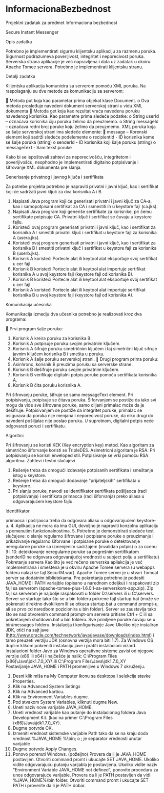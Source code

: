 # InformacionaBezbednost

Projektni zadatak za predmet
Informaciona bezbednost

Secure Instant Messenger

Opis zadatka

Potrebno je implementirati sigurnu klijentsku aplikaciju za razmenu poruka. Sigurnost podrazumeva
poverljivost, integritet i neporecivost poruka.
Serverska strana aplikacije je već napravljena i data uz zadatak u okviru Apache Tomee servera. Potrebno
je implementirati klijentsku stranu.

Detalji zadatka

Klijentska aplikacija komunicira sa serverom pomoću XML poruka. Na raspolaganju su dve metode za
komunikaciju sa serverom:

 Metoda put koja kao parametar prima objekat klase Document.
  o Ova metoda prosleđuje navedeni dokument serverskoj strani u vidu XML dokumenta
 Metoda get koja kao rezultat vraća navedenu poruku navedenog korisnika. Kao parametre prima sledeće podatke:
  o String userId – označava korisnika čiju poruku želimo da preuzmemo.
  o String messageId – označava redni broj poruke koju želimo da preuzmemo.
    XML poruka koja se šalje serverskoj strani ima sledeće elemente:
 message – Korenski element koji sadrži sledeće podelemente
   o recipientId - ID korisnika kome se šalje poruka (string)
   o senderId - ID korisnika koji šalje poruku (string)
   o messageText - Sam tekst poruke
   
Kako bi se ispoštovali zahtevi za neporecivošću, integritetom i poverljivošću, neophodno je implementirati digitalno potpisivanje i šifrovanje XML dokumenta pre slanja.

Generisanje privatnog i javnog ključa i sertifikata

Za potrebe projekta potrebno je napraviti privatni i javni ključ, kao i sertifikat koji će sadržati javni ključ za dva korisnika A i B.


1. Napisati Java program koji će generisati privatni i javni ključ za CA-a, kao i samopotpisani sertifikat za CA i ssmestiti ih u keystore fajl (ca.jks).
2. Napisati Java program koji generiše sertifikate za korisnike, pri čemu sertifikate potpisuje CA. Privatni ključ i sertifikat se čuvaju u keystore fajlu.
1. Koristeći ovaj program generisati privatni i javni ključ, kao i sertifikat za korisnika A I smestiti privatni ključ i sertifikat u keystore fajl za korisnika A (usera.jks).
2. Koristeći ovaj program generisati privatni i javni ključ, kao i sertifikat za korisnika B I smestiti privatni ključ i sertifikat u keystore fajl za korisnika B (userb.jks).
3. Korisnik A koristeći Portecle alat ili keytool alat eksportuje svoj sertifikat u cer fajl.
4. Korisnik B koristeći Portecle alat ili keytool alat importuje sertifikat korisnika A u svoj keystore fajl (keystore fajl od korisnika B).
5. Korisnik B koristeći Portecle alat ili keytool alat eksportuje svoj sertifikat u cer fajl.
6. Korisnik A koristeći Portecle alat ili keytool alat importuje sertifikat korisnika B u svoj
  keystore fajl (keystore fajl od korisnika A).

Komunikacija učesnika

Komunikacija izmedju dva učesnika potrebno je realizovati kroz dva programa:

 Prvi program šalje poruku:
1. Korisnik A kreira poruku za korisnika B.
2. Korisnik A potpisuje poruku svojim privatnim ključem.
3. Korisnik A šifruje poruku simetričnim ključem i taj simetrični ključ sifruje javnim ključem korisnika B i smešta u poruku.
4. Korisnik A šalje poruku serverskoj strani.
 Drugi program prima poruku:
1. Asinhrono, korisnik B preuzima poruku sa serverske strane.
2. Korisnik B dešifruje poruku svojim privatnim ključem.
3. Korisnik B verifikuje digitalni potpis poruke pomoću sertifikata korisnika A.
4. Korisnik B čita poruku korisnika A.

Pri šifrovanju poruke, šifruje se samo messageText element. Pri potpisivanju, potpisuje se čitava poruka.
Šiforvanjem se postiže da iako svi mogu da vide sve šifrovane poruke, samo ciljani primalac može da je dešifruje. Potpisivanjem se postiže da integritet poruke, primalac se osigurava da poruka nije menjana i neporecivost poruke, da niko drugi do navedeni pošiljalac nije poslao poruku. U suprotnom, digitalni potpis neće odgovarati poruci i sertifikatu.

Algoritmi

Pri šifrovanju se koristi KEK (Key encryption key) metod. Kao algoritam za simetrično šiforvanje koristi se TripleDES. Asimetricni algoritam je RSA.
Pri potpisivanju se korisni enveloped stil. Potpisivanje se vrši pomoću RSA algoritma.
Zahtevi i testni slučajevi
1. Rešenje treba da omogući izdavanje potpisanih sertifikata i smeštanje istog u keystore.
2. Rešenje treba da omogući dodavanje “prijateljskih” sertifikata u keystore.
3. Pri slanju poruke, navodi se identifikator sertifikata pošiljaoca (radi potpisivanja) i sertifikata primaoca (radi šiforvanja) preko aliasa u odgovarajućem keystore fajlu. 

Identifikator

primaoca i pošiljaoca treba da odgovara aliasu u odgovarajućem keystore-u.
4. Aplikacija ne mora da ima GUI, dovoljno je napraviti konzolnu aplikaciju s pomenutim
funkcionalnostima.
5. Potrebno je demonstrirati sledeće test slučajeve:
o slanje regularno šifrovane i potpisane poruke
o preuzimanje i prikazivanje regularno šiforvane i potpisane poruke
o detektovanje neregularne poruke sa izmenjenim sadržajem (invalidan potpis)
o za ocenu 9 i 10: detektovanje neregularne poruke sa pogrešnim sertifikatom (senderID ne odgovara odgovarajućoj vrednosti u subject polju u sertifikatu)
Pokretanje servera
Kao što je već rečeno serverska apliakcija je već implementirana i smeštena je u okviru Apache Tomee servera (u webapps folderu nalazi se fajl SecurIM.war). Apache Tomee server je u stvari Tomcat server sa dodatnim bibliotekama. Pre pokretanja potrebno je podesiti JAVA_HOME i PATH variajble (opisano u narednom odeljku) i raspakovati zip fajl sa serverom (apache-tomee-plus-1.6.0.1-sa-serverskom-app.zip). Zip fajl sa serverom je najbolje raspakovati u folder D:\servers ili u C:\servers. Server se startuje tako što se u bin folderu pokrene fajl startup.bat (može se pokrenuti direktno dvoklikom ili se otkuca startup.bat u command prompt-u, ali se prvo cd naredbom pozicionira u bin folder). Server se zaustavlja tako što se nad otvorenim command prompt-om servera pritisne Ctrl + C ili sa pokretanjem shutdown.bat u bin folderu. Sve primljene poruke čuvaju se u bin/messages folderu.
Instalacija i konfigurisanje Jave
Ukoliko nije instaliran JDK, otići na sajt jave (http://www.oracle.com/technetwork/java/javase/downloads/index.html) i tamo preuzeti verziju JDK (osnovna verzija mora biti 1.7).
Za Windows OS duplim klikom pokreniti instalaciju jave i pratiti instalacioni vizard. Instalacioni folder Jave za Windows operativne sisteme zavisi od njegove verzije (x86 ili x64) i najčešće je nalik:
C:\Program Files (x86)\Java\jdk1.7.0_XY\ ili
C:\Program Files\Java\jdk1.7.0_XY\
Postavljanje JAVA_HOME i PATH promenljive u Windows 7 okruženju.
1. Desni klik miša na My Computer ikonu sa desktopa i selekcija stavke Properties.
2. Klik na Advanced System Setings
3. Klik na Advanced karticu.
4. Klik na Environment Variables dugme.
5. Pod stvakom System Variables, kliknuti dugme New.
6. Uneti naziv nove varijable JAVA_HOME.
7. Uneti vrednost varijable kao putanje do instalacionog foldera Java Development Kit.
(kao na primer C:\Program Files (x86)\Java\jdk1.7.0_XY\).
1. Dugme potvrde OK.
2. Izmeniti vrednost sistemske varijable Path tako da se na kraju doda vrednost %JAVA_HOME
%\bin;
o ; je separator vrednosti unutar varijable
1. Dugme potvrde Apply Changes.
2. Ponovo porenuti Windows. (poželjno)
Provera da li je JAVA_HOME postavljen. Otvoriti command promt i ukucajte SET JAVA_HOME.
Ukoliko vidite odgovarajuću putanju varijabla je postavljena. Ukoliko vidite naziv "Environment Variable JAVA_HOME not defined", ponovite proceduru za unos odgovarajuće varijable.
Provera da li je PATH postavljen da vidi %JAVA_HOME%\bin folder. Otvoriti command promt i
ukucajte SET PATH i proverite da li je PATH dobar.
